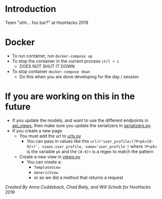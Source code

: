 # Introduction

Team "uhh... foo bar?" at HooHacks 2019

# Docker

- To run container, run `docker-compose up`
- To stop the container in the current process `ctrl + c`
  - DOES NOT SHUT IT DOWN
- To stop container `docker-compose down`
  - Do this when you are done developing for the day / session

# If you are working on this in the future

- If you update the models, and want to use the different endpoints in [api_views](./hoohacks/equitunity/api_views.py), then make sure you update the serializers in [serializers.py](./hoohacks/equitunity/serializers.py).
- If you create a new page
  - You must add the url to [urls.py](./hoohacks/equitunity/urls.py)
    - You can pass in values like this `url(r'user_profile/(?P<pk>[0-9]+)', views.user_profile, name='user_profile')` where `?P<pk>` is the variable `pk` and the `[0-9]+` is a regex to match the pattern
  - Create a new view in [views.py](./hoohacks/equitunity/views.py)
    - You can create a:
      - `TemplateView`
      - `GenericView`
      - or as we did a method that returns a request

_Created By Anna Cuddeback, Chad Baily, and Will Scheib for HooHacks 2019_
